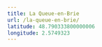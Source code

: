 ```yaml
---
title: La Queue-en-Brie
url: /la-queue-en-brie/
latitude: 48.790333800000006
longitude: 2.5749323
---
```

